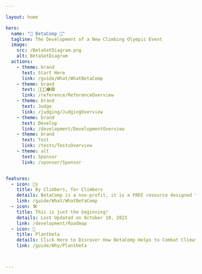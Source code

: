 ```yaml
---

layout: home

hero:
  name: "🔷 BetaComp 🔷"
  tagline: The Development of a New Climbing Olympic Event
  image:
    src: /BetaSetDiagram.png
    alt: BetaSetDiagram
  actions:
    - theme: brand
      text: Start Here
      link: /guide/What/WhatBetaComp
    - theme: brand
      text: 🔷🔺💜🟠🟩
      link: /reference/ReferenceOverview
    - theme: brand
      text: Judge
      link: /judging/JudgingOverview    
    - theme: brand
      text: Develop
      link: /development/DevelopmentOverview
    - theme: brand
      text: Test
      link: /tests/TestsOverview
    - theme: alt
      text: Sponsor
      link: /sponsor/Sponsor


features:
  - icon: 🧗‍♀️
    title: By Climbers, for Climbers
    details: BetaComp is a non-profit, it is a FREE resource designed to progress the sport of climbing.
    link: /guide/What/WhatBetaComp  
  - icon: 🛠️
    title: This is just the beginning!
    details: Last Updated on October 10, 2023
    link: /development/Roadmap
  - icon: 🌲
    title: Plantbeta
    details: Click Here to Discover How BetaComp Helps to Combat Climate Change by Training Tree Planters.
    link: /guide/Why/Plantbeta 



---
```


